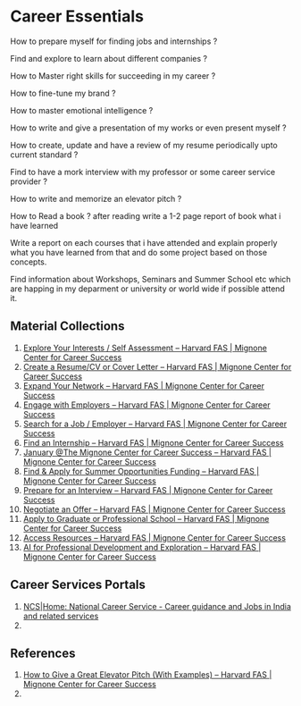 # Career Essentials


How to prepare myself for finding jobs and internships ?

Find and explore to learn about different companies ?

How to Master right skills for succeeding in my career ?

How to fine-tune my brand ?

How to master emotional intelligence ?

How to write and give a presentation of my works or even present myself ?

How to create, update and have a review of my resume periodically upto current standard ?

Find to have a mork interview with my professor or some career service provider ?

How to write and memorize an elevator pitch ?

How to Read a book ? after reading write a 1-2 page report of book what i have learned

Write a report on each courses that i have attended and explain properly what you have learned from that and do some project based on those concepts.

Find information about Workshops, Seminars and Summer School etc which are happing in my deparment or university or world wide if possible attend it.

## Material Collections 

1. [Explore Your Interests / Self Assessment – Harvard FAS | Mignone Center for Career Success](https://careerservices.fas.harvard.edu/channels/explore-your-interests-self-assessment/)
2. [Create a Resume/CV or Cover Letter – Harvard FAS | Mignone Center for Career Success](https://careerservices.fas.harvard.edu/channels/create-a-resume-cv-or-cover-letter/)
3. [Expand Your Network – Harvard FAS | Mignone Center for Career Success](https://careerservices.fas.harvard.edu/channels/expand-your-network/)
4. [Engage with Employers – Harvard FAS | Mignone Center for Career Success](https://careerservices.fas.harvard.edu/channels/engage-with-employers/)
5. [Search for a Job / Employer – Harvard FAS | Mignone Center for Career Success](https://careerservices.fas.harvard.edu/channels/search-for-a-job-employer/)
6. [Find an Internship – Harvard FAS | Mignone Center for Career Success](https://careerservices.fas.harvard.edu/channels/find-an-internship/)
7. [January @The Mignone Center for Career Success – Harvard FAS | Mignone Center for Career Success](https://careerservices.fas.harvard.edu/january-ocs/)
8. [Find &amp; Apply for Summer Opportunities Funding – Harvard FAS | Mignone Center for Career Success](https://careerservices.fas.harvard.edu/channels/find-apply-for-funding/)
9. [Prepare for an Interview – Harvard FAS | Mignone Center for Career Success](https://careerservices.fas.harvard.edu/channels/prepare-for-an-interview/)
10. [Negotiate an Offer – Harvard FAS | Mignone Center for Career Success](https://careerservices.fas.harvard.edu/channels/negotiate-an-offer/)
11. [Apply to Graduate or Professional School – Harvard FAS | Mignone Center for Career Success](https://careerservices.fas.harvard.edu/channels/apply-to-graduate-or-professional-school/)
12. [Access Resources – Harvard FAS | Mignone Center for Career Success](https://careerservices.fas.harvard.edu/channels/eresources/)
13. [AI for Professional Development and Exploration – Harvard FAS | Mignone Center for Career Success](https://careerservices.fas.harvard.edu/channels/ai-for-professional-development-and-exploration/)

## Career Services Portals

1. [NCS|Home: National Career Service - Career guidance and Jobs in India and related services](https://www.ncs.gov.in/Pages/default.aspx)
2. 

## References 

1. [How to Give a Great Elevator Pitch (With Examples) – Harvard FAS | Mignone Center for Career Success](https://careerservices.fas.harvard.edu/blog/2022/09/07/how-to-give-a-great-elevator-pitch-with-examples/)
2.
